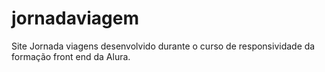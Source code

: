 # jornadaviagem
Site Jornada viagens desenvolvido durante o curso de responsividade da formação front end da Alura.
